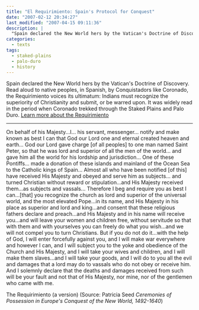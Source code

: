 ```yaml
---
title: "El Requirimiento: Spain's Protocol for Conquest"
date: "2007-02-12 20:34:27"
last_modified: "2007-04-15 09:11:36"
description: |
  "Spain declared the New World hers by the Vatican's Doctrine of Discovery. Read aloud to native peoples, in Spanish, by Conquistadors like Coronado, the _Requirimiento_ voices its ultimatum: Indians must recognize the superiority of Christianity and submit, or be warred upon. It was widely read in the period when Coronado trekked through the Staked Plains and Palo Duro."
categories:
  - texts
tags:
  - staked-plains
  - palo-duro
  - history  
---
```

Spain declared the New World hers by the Vatican's Doctrine of Discovery. Read aloud to native peoples, in Spanish, by Conquistadors like Coronado, the Requirimiento voices its ultimatum: Indians must recognize the superiority of Christianity and submit, or be warred upon. It was widely read in the period when Coronado trekked through the Staked Plains and Palo Duro. [Learn more about the Requirimiento](https://doctrineofdiscovery.org/requerimiento/)
***


On behalf of his Majesty...I... his servant, messenger... notify and make known as best I can that God our Lord one and eternal created heaven and earth... God our Lord gave charge [of all peoples] to one man named Saint Peter, so that he was lord and superior of all the men of the world... and gave him all the world for his lordship and jurisdiction... One of these Pontiffs... made a donation of these islands and mainland of the Ocean Sea to the Catholic kings of Spain... Almost all who have been notified [of this] have received His Majesty and obeyed and serve him as subjects... and turned Christian without reward or stipulation...and His Majesty received them...as subjects and vassals... Therefore I beg and require you as best I can...[that] you recognize the church as lord and superior of the universal world, and the most elevated Pope...in its name, and His Majesty in his place as superior and lord and king...and consent that these religious fathers declare and preach...and His Majesty and in his name will receive you...and will leave your women and children free, without servitude so that with them and with yourselves you can freely do what you wish...and we will not compel you to turn Christians. But if you do not do it...with the help of God, I will enter forcefully against you, and I will make war everywhere and however I can, and I will subject you to the yoke and obedience of the Church and His Majesty, and I will take your wives and children, and I will make them slaves...and I will take your goods, and I will do to you all the evil and damages that a lord may do to vassals who do not obey or receive him. And I solemnly declare that the deaths and damages received from such will be your fault and not that of His Majesty, nor mine, nor of the gentlemen who came with me.

The Requirimiento (a version)
(Source: Patricia Seed _Ceremonies of Possession in Europe's Conquest of the New World, 1492-1640_)

